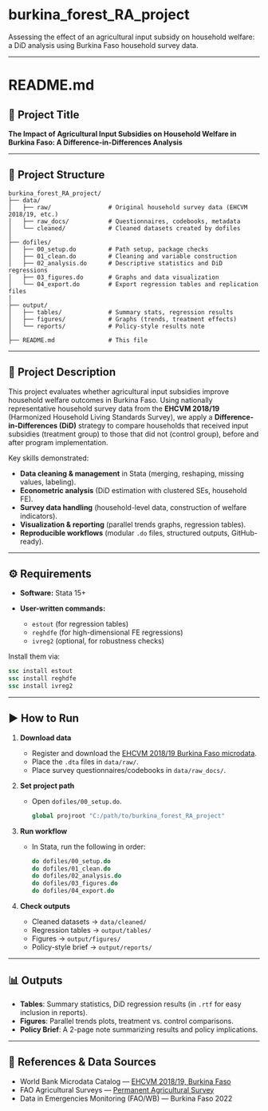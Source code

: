 # burkina_forest_RA_project
Assessing the effect of an agricultural input subsidy on household welfare: a DiD analysis using Burkina Faso household survey data.

---

# README.md

## 📌 Project Title

**The Impact of Agricultural Input Subsidies on Household Welfare in Burkina Faso: A Difference-in-Differences Analysis**

---

## 📂 Project Structure

```
burkina_forest_RA_project/
├── data/
│   ├── raw/                # Original household survey data (EHCVM 2018/19, etc.)
│   ├── raw_docs/           # Questionnaires, codebooks, metadata
│   └── cleaned/            # Cleaned datasets created by dofiles
│
├── dofiles/
│   ├── 00_setup.do         # Path setup, package checks
│   ├── 01_clean.do         # Cleaning and variable construction
│   ├── 02_analysis.do      # Descriptive statistics and DiD regressions
│   ├── 03_figures.do       # Graphs and data visualization
│   └── 04_export.do        # Export regression tables and replication files
│
├── output/
│   ├── tables/             # Summary stats, regression results
│   ├── figures/            # Graphs (trends, treatment effects)
│   └── reports/            # Policy-style results note
│
├── README.md               # This file
```

---

## 📝 Project Description

This project evaluates whether agricultural input subsidies improve household welfare outcomes in Burkina Faso. Using nationally representative household survey data from the **EHCVM 2018/19** (Harmonized Household Living Standards Survey), we apply a **Difference-in-Differences (DiD)** strategy to compare households that received input subsidies (treatment group) to those that did not (control group), before and after program implementation.

Key skills demonstrated:

* **Data cleaning & management** in Stata (merging, reshaping, missing values, labeling).
* **Econometric analysis** (DiD estimation with clustered SEs, household FE).
* **Survey data handling** (household-level data, construction of welfare indicators).
* **Visualization & reporting** (parallel trends graphs, regression tables).
* **Reproducible workflows** (modular `.do` files, structured outputs, GitHub-ready).

---

## ⚙️ Requirements

* **Software:** Stata 15+
* **User-written commands:**

  * `estout` (for regression tables)
  * `reghdfe` (for high-dimensional FE regressions)
  * `ivreg2` (optional, for robustness checks)

Install them via:

```stata
ssc install estout
ssc install reghdfe
ssc install ivreg2
```

---

## ▶️ How to Run

1. **Download data**

   * Register and download the [EHCVM 2018/19 Burkina Faso microdata](https://microdata.worldbank.org/index.php/catalog/4472).
   * Place the `.dta` files in `data/raw/`.
   * Place survey questionnaires/codebooks in `data/raw_docs/`.

2. **Set project path**

   * Open `dofiles/00_setup.do`.

     ```stata
     global projroot "C:/path/to/burkina_forest_RA_project"
     ```
     
3. **Run workflow**

   * In Stata, run the following in order:

     ```stata
     do dofiles/00_setup.do
     do dofiles/01_clean.do
     do dofiles/02_analysis.do
     do dofiles/03_figures.do
     do dofiles/04_export.do
     ```

4. **Check outputs**

   * Cleaned datasets → `data/cleaned/`
   * Regression tables → `output/tables/`
   * Figures → `output/figures/`
   * Policy-style brief → `output/reports/`

---

## 📊 Outputs

* **Tables**: Summary statistics, DiD regression results (in `.rtf` for easy inclusion in reports).
* **Figures**: Parallel trends plots, treatment vs. control comparisons.
* **Policy Brief**: A 2-page note summarizing results and policy implications.

---

## 🔗 References & Data Sources

* World Bank Microdata Catalog — [EHCVM 2018/19, Burkina Faso](https://microdata.worldbank.org/index.php/catalog/4472)
* FAO Agricultural Surveys — [Permanent Agricultural Survey](https://microdata.fao.org)
* Data in Emergencies Monitoring (FAO/WB) — Burkina Faso 2022

